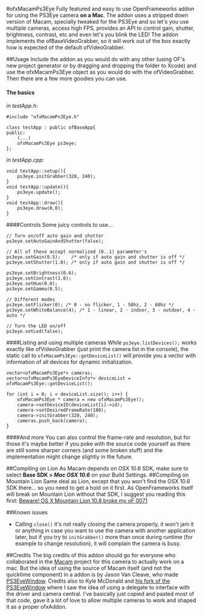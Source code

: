 #ofxMacamPs3Eye
Fully featured and easy to use OpenFrameworks addon for using the PS3Eye camera **on a Mac**. The addon uses a stripped down version of Macam, specially tweaked for the PS3Eye and so let's you use multiple cameras, access high FPS, provides an API to control gain, shutter, brightness, contrast, etc and even let's you blink the LED! The addon implements the ofBaseVideoGrabber, so it will work out of the box exactly how is expected of the default ofVideoGrabber.

##Usage
Include the addon as you would do with any other (using OF's new project generator or by dragging and dropping the folder to Xcode) and use the ofxMacamPs3Eye object as you would do with the ofVideoGrabber. Then there are a few more goodies you can use.

#### The basics    
_in testApp.h:_

    #include "ofxMacamPs3Eye.h"    
    
    class testApp : public ofBaseApp{
	public:
		(...)
		ofxMacamPs3Eye ps3eye;
	};
	
_in testApp.cpp:_
   
    void testApp::setup(){
    	ps3eye.initGrabber(320, 240);
    }
    void testApp::update(){
    	ps3eye.update();
    }
    void testApp::draw(){
    	ps3eye.draw(0,0);
    }

####Controls
Some juicy controls to use…
    
    // Turn on/off auto gain and shutter
    ps3eye.setAutoGainAndShutter(false);    
    
    // All of these accept normalized (0..1) parameter's
    ps3eye.setGain(0.5);    /* only if auto gain and shutter is off */
	ps3eye.setShutter(1.0); /* only if auto gain and shutter is off */
	   
	ps3eye.setBrightness(0.6);
	ps3eye.setContrast(1.0);
	ps3eye.setHue(0.0);
	ps3eye.setGamma(0.5);
	
	// Different modes
	ps3eye.setFlicker(0); /* 0 - no flicker, 1 - 50hz, 2 - 60hz */
	ps3eye.setWhiteBalance(4); /* 1 - linear, 2 - indoor, 3 - outdoor, 4 - auto */
	
	// Turn the LED on/off
	ps3eye.setLed(false);
		
####Listing and using multiple cameras
While ````ps3eye.listDevices();```` works exactly like ofVideoGrabber (just print the camera list in the console), the static call to ````ofxMacamPs3Eye::getDeviceList()```` will provide you a vector with information of all devices for dynamic initialization.
    
    vector<ofxMacamPs3Eye*> cameras;
    vector<ofxMacamPs3EyeDeviceInfo*> deviceList = ofxMacamPs3Eye::getDeviceList();
	
	for (int i = 0; i < deviceList.size(); i++) {
		ofxMacamPs3Eye * camera = new ofxMacamPs3Eye();
		camera->setDeviceID(deviceList[i]->id);
		camera->setDesiredFrameRate(180);
		camera->initGrabber(320, 240);
		cameras.push_back(camera);
	}

####And more
You can also control the frame-rate and resolution, but for those it's maybe better if you poke with the source code yourself as there are still some sharper corners (and some broken stuff) and the implementation might change slightly in the future.
	
	
##Compiling on Lion
As Macam depends on OSX 10.6 SDK, make sure to select **Base SDK > _Mac OSX 10.6_** on your Build Settings.
##Compiling on Mountain Lion
Same deal as Lion, except that you won't find the OSX 10.6 SDK there… so you need to get a hold on it first. As OpenFrameworks itself will break on Mountain Lion without that SDK, I suggest you reading this first: [Beware! OS X Mountain Lion 10.8 broke my oF 0071](http://forum.openframeworks.cc/index.php?topic=10391.0)

##Known issues
- Calling ````close()```` it's not really closing the camera properly, it won't jam it or anything in case you want to use the camera with another application later, but if you try to ````initGrabber()```` more than once during runtime (for example to change resolution), it will complain the camera is busy.

##Credits
The big credits of this addon should go for everyone who collaborated in the [Macam](http://http://webcam-osx.sourceforge.net/) project for this camera to actually work on a mac. But the idea of using the source of Macam itself (and not the quicktime component) in a addon is by Jason Van Cleave, who made [PS3EyeWindow](https://github.com/jvcleave/PS3EyeWindow). Credits also to Kyle McDonald and [his fork of the PS3EyeWindow](https://github.com/kylemcdonald/PS3EyeWindow) where I saw the idea of using a delegate to interface with the driver and camera central. I've basically just copied and pasted most of that code, gave it a lot of love to allow multiple cameras to work and shaped it as a proper ofxAddon.	